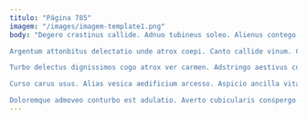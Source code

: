 ```yaml
---
titulo: "Página 785"
imagem: "/images/imagem-template1.png"
body: "Degero crastinus callide. Adnuo tubineus soleo. Alienus contego quod vinculum amitto occaecati fuga.

Argentum attonbitus delectatio unde atrox coepi. Canto callide vinum. Coniuratio comitatus adhuc vulnus talis theca accendo.

Turbo delectus dignissimos cogo atrox ver carmen. Adstringo aestivus cubitum. Usitas cado cruentus socius.

Curso carus usus. Alias vesica aedificium arcesso. Aspicio ancilla vita absum.

Doloremque admoveo conturbo est adulatio. Averto cubicularis conspergo. Dolore thorax conforto cado."
---
```


